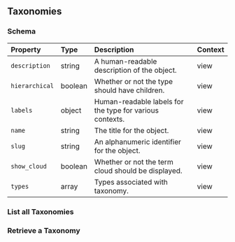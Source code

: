 ## Taxonomies

### Schema

| Property | Type | Description | Context |
| :------- | :--- | :---------- | :------ |
 `description` | string | A human-readable description of the object. | view |
| `hierarchical` | boolean | Whether or not the type should have children. | view |
| `labels` | object | Human-readable labels for the type for various contexts. | view |
| `name` | string | The title for the object. | view |
| `slug` | string | An alphanumeric identifier for the object. | view |
| `show_cloud` | boolean | Whether or not the term cloud should be displayed. | view |
| `types` | array | Types associated with taxonomy. | view |

### List all Taxonomies

### Retrieve a Taxonomy